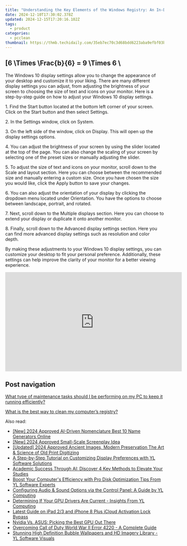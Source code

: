 ```yaml
---
title: "Understanding the Key Elements of the Windows Registry: An In-Depth Look - YL Tech Insights"
date: 2024-12-10T17:30:02.378Z
updated: 2024-12-15T17:20:16.102Z
tags:
  - product
categories:
  - pcclean
thumbnail: https://thmb.techidaily.com/35eb7ec70c3d68bdd6223aba9efbf03bc030e84e65b3cf939f3e4c2fcf3f5d40.jpg
---
```


## \[6 \Times \Frac{b}{6} = 9 \Times 6 \

The Windows 10 display settings allow you to change the appearance of your desktop and customize it to your liking. There are many different display settings you can adjust, from adjusting the brightness of your screen to choosing the size of text and icons on your monitor. Here is a step-by-step guide on how to adjust your Windows 10 display settings. 

1\. Find the Start button located at the bottom left corner of your screen. Click on the Start button and then select Settings.

2\. In the Settings window, click on System.

3\. On the left side of the window, click on Display. This will open up the display settings options. 

4\. You can adjust the brightness of your screen by using the slider located at the top of the page. You can also change the scaling of your screen by selecting one of the preset sizes or manually adjusting the slider.

5\. To adjust the size of text and icons on your monitor, scroll down to the Scale and layout section. Here you can choose between the recommended size and manually entering a custom size. Once you have chosen the size you would like, click the Apply button to save your changes.

6\. You can also adjust the orientation of your display by clicking the dropdown menu located under Orientation. You have the options to choose between landscape, portrait, and rotated.

7\. Next, scroll down to the Multiple displays section. Here you can choose to extend your display or duplicate it onto another monitor.

8\. Finally, scroll down to the Advanced display settings section. Here you can find more advanced display settings such as resolution and color depth. 

By making these adjustments to your Windows 10 display settings, you can customize your desktop to fit your personal preference. Additionally, these settings can help improve the clarity of your monitor for a better viewing experience.

<!-- affiliate ads begin -->
<iframe width="560" height="315" src="https://www.youtube.com/embed/GFHH14XlFCk?si=2HcjQbDx5eG0ZQAt" title="YouTube video player" frameborder="0" allow="accelerometer; autoplay; clipboard-write; encrypted-media; gyroscope; picture-in-picture; web-share" referrerpolicy="strict-origin-when-cross-origin" allowfullscreen></iframe>
<!-- affiliate ads end -->

## Post navigation

[What type of maintenance tasks should I be performing on my PC to keep it running efficiently?](https://tools.techidaily.com/pcclean/products/)

[What is the best way to clean my computer’s registry?](https://tools.techidaily.com/pcclean/products/)

<ins class="adsbygoogle"
     style="display:block"
     data-ad-format="autorelaxed"
     data-ad-client="ca-pub-7571918770474297"
     data-ad-slot="1223367746"></ins>

<ins class="adsbygoogle"
     style="display:block"
     data-ad-client="ca-pub-7571918770474297"
     data-ad-slot="8358498916"
     data-ad-format="auto"
     data-full-width-responsive="true"></ins>

<span class="atpl-alsoreadstyle">Also read:</span>
<div><ul>
<li><a href="https://vp-tips.techidaily.com/new-2024-approved-ai-driven-nomenclature-best-10-name-generators-online/"><u>[New] 2024 Approved AI-Driven Nomenclature Best 10 Name Generators Online</u></a></li>
<li><a href="https://fox-cloud.techidaily.com/new-2024-approved-small-scale-screenplay-idea/"><u>[New] 2024 Approved Small-Scale Screenplay Idea</u></a></li>
<li><a href="https://article-knowledge.techidaily.com/updated-2024-approved-ancient-images-modern-preservation-the-art-and-science-of-old-print-digitizing/"><u>[Updated] 2024 Approved Ancient Images, Modern Preservation The Art & Science of Old Print Digitizing</u></a></li>
<li><a href="https://discover-amazing.techidaily.com/a-step-by-step-tutorial-on-customizing-display-preferences-with-yl-software-solutions/"><u>A Step-by-Step Tutorial on Customizing Display Preferences with YL Software Solutions</u></a></li>
<li><a href="https://tech-revival.techidaily.com/academic-success-through-ai-discover-4-key-methods-to-elevate-your-studies/"><u>Academic Success Through AI: Discover 4 Key Methods to Elevate Your Studies</u></a></li>
<li><a href="https://discover-amazing.techidaily.com/boost-your-computers-efficiency-with-pro-disk-optimization-tips-from-yl-software-experts/"><u>Boost Your Computer's Efficiency with Pro Disk Optimization Tips From YL Software Experts</u></a></li>
<li><a href="https://discover-amazing.techidaily.com/configuring-audio-and-sound-options-via-the-control-panel-a-guide-by-yl-computing/"><u>Configuring Audio & Sound Options via the Control Panel: A Guide by YL Computing</u></a></li>
<li><a href="https://discover-amazing.techidaily.com/determining-if-your-gpu-drivers-are-current-insights-from-yl-computing/"><u>Determining If Your GPU Drivers Are Current - Insights From YL Computing</u></a></li>
<li><a href="https://activate-lock.techidaily.com/latest-guide-on-ipad-23-and-iphone-8-plus-icloud-activation-lock-bypass-by-drfone-ios/"><u>Latest Guide on iPad 2/3 and iPhone 8 Plus iCloud Activation Lock Bypass</u></a></li>
<li><a href="https://games-able.techidaily.com/nvidia-vs-asus-picking-the-best-gpu-out-there/"><u>Nvidia Vs. ASUS: Picking the Best GPU Out There</u></a></li>
<li><a href="https://common-error.techidaily.com/overcoming-call-of-duty-world-war-ii-error-4220-a-complete-guide/"><u>Overcoming Call of Duty World War II Error 4220 - A Complete Guide</u></a></li>
<li><a href="https://discover-amazing.techidaily.com/stunning-high-definition-bubble-wallpapers-and-hd-imagery-library-yl-software-visuals/"><u>Stunning High Definition Bubble Wallpapers and HD Imagery Library - YL Software Visuals</u></a></li>
</ul></div>

